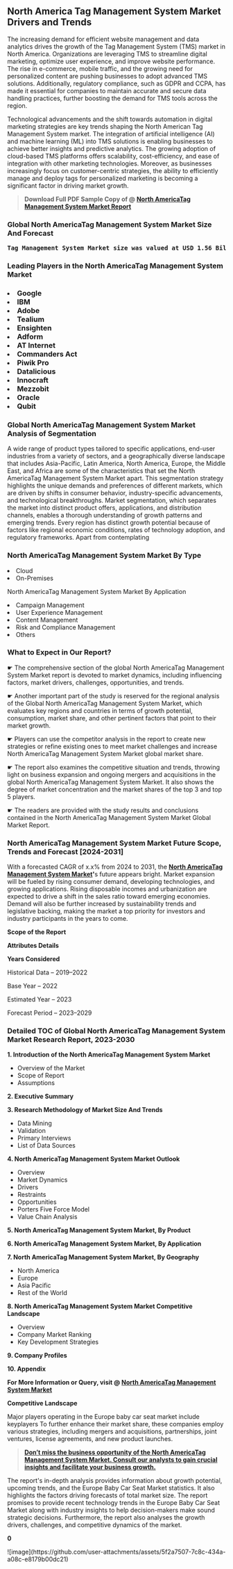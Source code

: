 <p><h2>North America Tag Management System Market Drivers and Trends</h2><p>The increasing demand for efficient website management and data analytics drives the growth of the Tag Management System (TMS) market in North America. Organizations are leveraging TMS to streamline digital marketing, optimize user experience, and improve website performance. The rise in e-commerce, mobile traffic, and the growing need for personalized content are pushing businesses to adopt advanced TMS solutions. Additionally, regulatory compliance, such as GDPR and CCPA, has made it essential for companies to maintain accurate and secure data handling practices, further boosting the demand for TMS tools across the region.</p><p>Technological advancements and the shift towards automation in digital marketing strategies are key trends shaping the North American Tag Management System market. The integration of artificial intelligence (AI) and machine learning (ML) into TMS solutions is enabling businesses to achieve better insights and predictive analytics. The growing adoption of cloud-based TMS platforms offers scalability, cost-efficiency, and ease of integration with other marketing technologies. Moreover, as businesses increasingly focus on customer-centric strategies, the ability to efficiently manage and deploy tags for personalized marketing is becoming a significant factor in driving market growth.</p></p><blockquote id="" class=""><strong>Download Full PDF Sample Copy of @&nbsp;<a href="https://www.verifiedmarketreports.com/download-sample/?rid=880468&utm_source=GitHub-Jan&utm_medium=277" target="_blank">North AmericaTag Management System Market Report</a>&nbsp;&nbsp;</strong></blockquote><h3 id="" class=""><strong>Global&nbsp;North AmericaTag Management System Market Size And Forecast</strong></h3><pre class="reader-text-block__code-block"><strong>Tag Management System Market size was valued at USD 1.56 Billion in 2022 and is projected to reach USD 5.12 Billion by 2030, growing at a CAGR of 20.1% from 2024 to 2030.</strong></pre><h3 id="" class="">Leading Players in the&nbsp;North AmericaTag Management System Market</h3><h3 class=""></Li><Li>Google</Li><Li> IBM</Li><Li> Adobe</Li><Li> Tealium</Li><Li> Ensighten</Li><Li> Adform</Li><Li> AT Internet</Li><Li> Commanders Act</Li><Li> Piwik Pro</Li><Li> Datalicious</Li><Li> Innocraft</Li><Li> Mezzobit</Li><Li> Oracle</Li><Li> Qubit</h3><h3 id="" class="">Global&nbsp;North AmericaTag Management System Market Analysis of Segmentation</h3><p id="" class="">A wide range of product types tailored to specific applications, end-user industries from a variety of sectors, and a geographically diverse landscape that includes Asia-Pacific, Latin America, North America, Europe, the Middle East, and Africa are some of the characteristics that set the North AmericaTag Management System Market apart. This segmentation strategy highlights the unique demands and preferences of different markets, which are driven by shifts in consumer behavior, industry-specific advancements, and technological breakthroughs. Market segmentation, which separates the market into distinct product offers, applications, and distribution channels, enables a thorough understanding of growth patterns and emerging trends. Every region has distinct growth potential because of factors like regional economic conditions, rates of technology adoption, and regulatory frameworks. Apart from contemplating</p><h3 id="" class="">North AmericaTag Management System Market&nbsp;By Type</h3><p></Li><Li>Cloud</Li><Li> On-Premises</p><div class="" data-test-id=""><p>North AmericaTag Management System Market&nbsp;By Application</p></div><p class=""></Li><Li>Campaign Management</Li><Li> User Experience Management</Li><Li> Content Management</Li><Li> Risk and Compliance Management</Li><Li> Others</p><div class="" data-test-id=""><h3><span class="">What to Expect in Our Report?</span></h3></div><div class="" data-test-id=""><p><span class="">☛ The comprehensive section of the global North AmericaTag Management System Market report is devoted to market dynamics, including influencing factors, market drivers, challenges, opportunities, and trends.</span></p></div><div class="" data-test-id=""><p><span class="">☛ Another important part of the study is reserved for the regional analysis of the Global North AmericaTag Management System Market, which evaluates key regions and countries in terms of growth potential, consumption, market share, and other pertinent factors that point to their market growth.</span></p></div><div class="" data-test-id=""><p><span class="">☛ Players can use the competitor analysis in the report to create new strategies or refine existing ones to meet market challenges and increase North AmericaTag Management System Market global market share.</span></p></div><div class="" data-test-id=""><p><span class="">☛ The report also examines the competitive situation and trends, throwing light on business expansion and ongoing mergers and acquisitions in the global North AmericaTag Management System Market. It also shows the degree of market concentration and the market shares of the top 3 and top 5 players.</span></p></div><div class="" data-test-id=""><p><span class="">☛ The readers are provided with the study results and conclusions contained in the North AmericaTag Management System Market Global Market Report.</span></p></div><div class="" data-test-id=""><h3><span class="">North AmericaTag Management System Market Future Scope, Trends and Forecast [2024-2031]</span></h3></div><div class="" data-test-id=""><p><span class="">With a forecasted CAGR of x.x% from 2024 to 2031, the <strong><a href="https://www.verifiedmarketreports.com/download-sample/?rid=880468&utm_source=GitHub-Jan&utm_medium=277" target="_blank">North AmericaTag Management System Market</a>'</strong>s future appears bright. Market expansion will be fueled by rising consumer demand, developing technologies, and growing applications. Rising disposable incomes and urbanization are expected to drive a shift in the sales ratio toward emerging economies. Demand will also be further increased by sustainability trends and legislative backing, making the market a top priority for investors and industry participants in the years to come.</span></p><p id="ember66" class="ember-view reader-text-block__paragraph"><strong>Scope of the Report</strong></p><p id="ember67" class="ember-view reader-text-block__paragraph"><strong>Attributes Details</strong></p><p id="ember68" class="ember-view reader-text-block__paragraph"><strong>Years Considered</strong></p><p id="ember69" class="ember-view reader-text-block__paragraph">Historical Data &ndash; 2019&ndash;2022</p><p id="ember70" class="ember-view reader-text-block__paragraph">Base Year &ndash; 2022</p><p id="ember71" class="ember-view reader-text-block__paragraph">Estimated Year &ndash; 2023</p><p id="ember72" class="ember-view reader-text-block__paragraph">Forecast Period &ndash; 2023&ndash;2029</p></div><h3 id="" class="">Detailed TOC of Global North AmericaTag Management System Market Research Report, 2023-2030</h3><p id="" class=""><strong>1. Introduction of the North AmericaTag Management System Market</strong></p><ul><li>Overview of the Market</li><li>Scope of Report</li><li>Assumptions</li></ul><p id="" class=""><strong>2. Executive Summary</strong></p><p id="" class=""><strong>3. Research Methodology of Market Size And Trends</strong></p><ul><li>Data Mining</li><li>Validation</li><li>Primary Interviews</li><li>List of Data Sources</li></ul><p id="" class=""><strong>4. North AmericaTag Management System Market Outlook</strong></p><ul><li>Overview</li><li>Market Dynamics</li><li>Drivers</li><li>Restraints</li><li>Opportunities</li><li>Porters Five Force Model</li><li>Value Chain Analysis</li></ul><p id="" class=""><strong>5. North AmericaTag Management System Market, By Product</strong></p><p id="" class=""><strong>6. North AmericaTag Management System Market, By Application</strong></p><p id="" class=""><strong>7. North AmericaTag Management System Market, By Geography</strong></p><ul><li>North America</li><li>Europe</li><li>Asia Pacific</li><li>Rest of the World</li></ul><p id="" class=""><strong>8. North AmericaTag Management System Market Competitive Landscape</strong></p><ul><li>Overview</li><li>Company Market Ranking</li><li>Key Development Strategies</li></ul><p id="" class=""><strong>9. Company Profiles</strong></p><p id="" class=""><strong>10. Appendix</strong></p><p><strong>For More Information or Query, visit&nbsp;@ <a href="https://www.verifiedmarketreports.com/product/tag-management-system-market/" target="_blank">North AmericaTag Management System Market</a></strong></p><p id="ember61" class="ember-view reader-text-block__paragraph"><strong>Competitive Landscape</strong></p><p id="ember62" class="ember-view reader-text-block__paragraph">Major players operating in the Europe baby car seat market include keyplayers To further enhance their market share, these companies employ various strategies, including mergers and acquisitions, partnerships, joint ventures, license agreements, and new product launches.</p><blockquote id="ember63" class="ember-view reader-text-block__blockquote"><strong><a href="https://www.verifiedmarketreports.com/download-sample/?rid=880468&utm_source=GitHub-Jan&utm_medium=277" target="_blank">Don&rsquo;t miss the business opportunity of the North AmericaTag Management System Market. Consult our analysts to gain crucial insights and facilitate your business growth.</a></strong></blockquote><p id="ember64" class="ember-view reader-text-block__paragraph">The report's in-depth analysis provides information about growth potential, upcoming trends, and the Europe Baby Car Seat Market statistics. It also highlights the factors driving forecasts of total market size. The report promises to provide recent technology trends in the Europe Baby Car Seat Market along with industry insights to help decision-makers make sound strategic decisions. Furthermore, the report also analyses the growth drivers, challenges, and competitive dynamics of the market.</p><p class="ember-view reader-text-block__paragraph"><strong>0</strong></p>
![image](https://github.com/user-attachments/assets/5f2a7507-7c8c-434a-a08c-e8179b00dc21)
